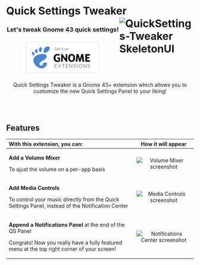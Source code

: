 # Quick Settings Tweaker [<img src="images/quick-settings-tweaker.png" width="200px" align="right" alt="QuickSettings-Tweaker SkeletonUI">](https://extensions.gnome.org/extension/5446/quick-settings-tweaker/)

<div align="center">

### Let's tweak Gnome 43 quick settings!

[<img src="https://raw.githubusercontent.com/andyholmes/gnome-shell-extensions-badge/master/get-it-on-ego.svg?sanitize=true" alt="Get it on GNOME Extensions" height="100" align="middle">](https://extensions.gnome.org/extension/5446/quick-settings-tweaker/)

Quick Settings Tweaker is a Gnome 43+ extension which allows you to customize the new Quick Settings Panel to your liking!

</div>
<br>
<br>

## Features

| With this extension, you can: | How it will appear |
|:-------------------------------|:--------------------:|
| <p>**Add a Volume Mixer**</p><p>To ajust the volume on a per-app basis</p> | <img src="images/screen_audio-mixer.png" width="250px" alt="Volume Mixer screenshot"> |
| <p>**Add Media Controls**</p><p>To control your music directly from the Quick Settings Panel, instead of the Notification Center</p> | <img src="images/screen_media-controls.png" width="250px" alt="Media Controls screenshot"> |
| <p>**Append a Notifications Panel** at the end of the QS Panel</p><p>Congrats! Now you really have a fully featured menu at the top right corner of your screen!</p> | <img src="images/screen_notifications.png" width="250px" alt="Notifications Center screenshot"> |
